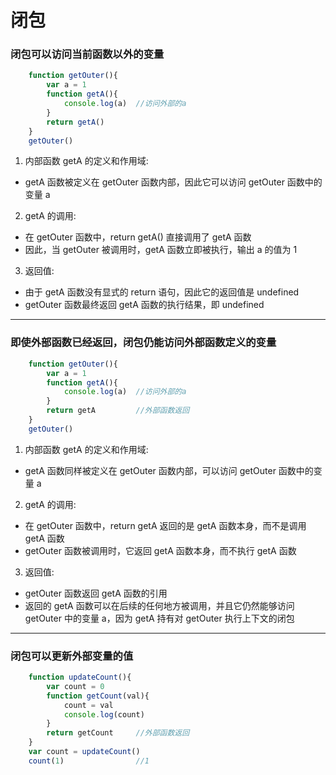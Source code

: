 # 闭包
### 闭包可以访问当前函数以外的变量
```javascript
    function getOuter(){
        var a = 1
        function getA(){
            console.log(a)  //访问外部的a
        }
        return getA()
    }
    getOuter()
```
1. 内部函数 getA 的定义和作用域:
- getA 函数被定义在 getOuter 函数内部，因此它可以访问 getOuter 函数中的变量 a
2. getA 的调用:
- 在 getOuter 函数中，return getA() 直接调用了 getA 函数
- 因此，当 getOuter 被调用时，getA 函数立即被执行，输出 a 的值为 1
3. 返回值:
- 由于 getA 函数没有显式的 return 语句，因此它的返回值是 undefined
- getOuter 函数最终返回 getA 函数的执行结果，即 undefined
---
###  即使外部函数已经返回，闭包仍能访问外部函数定义的变量
```javascript
    function getOuter(){
        var a = 1
        function getA(){
            console.log(a)  //访问外部的a
        }
        return getA         //外部函数返回
    }
    getOuter()
```
1. 内部函数 getA 的定义和作用域:
- getA 函数同样被定义在 getOuter 函数内部，可以访问 getOuter 函数中的变量 a
2. getA 的调用:
- 在 getOuter 函数中，return getA 返回的是 getA 函数本身，而不是调用 getA 函数
- getOuter 函数被调用时，它返回 getA 函数本身，而不执行 getA 函数
3. 返回值:
- getOuter 函数返回 getA 函数的引用
- 返回的 getA 函数可以在后续的任何地方被调用，并且它仍然能够访问 getOuter 中的变量 a，因为 getA 持有对 getOuter 执行上下文的闭包
---
###  闭包可以更新外部变量的值
```javascript
    function updateCount(){
        var count = 0
        function getCount(val){
            count = val
            console.log(count)
        }
        return getCount     //外部函数返回
    }
    var count = updateCount()
    count(1)                //1
```